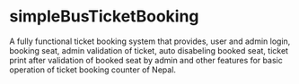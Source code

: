 # simpleBusTicketBooking

A fully functional ticket booking system that provides, user and admin login, booking seat, admin validation of ticket, auto disabeling booked seat, ticket print after validation of booked seat by admin and other features for basic operation of ticket booking counter of Nepal.
